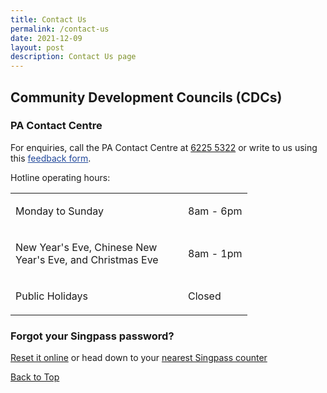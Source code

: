 ```yaml
---
title: Contact Us
permalink: /contact-us
date: 2021-12-09
layout: post
description: Contact Us page
---
```

## Community Development Councils (CDCs)
<span id="cdcv_page_top"></span>
### PA Contact Centre

For enquiries, call the PA Contact Centre at <a href="tel:6225 5322">6225 5322</a> or write to us using this <a href ="https://www.pa.gov.sg/feedback" style="color:#22499B"> feedback form</a>.

Hotline operating hours:

<table border="0" cellspacing="0" cellpadding="0">
<tbody>
<tr>
	<td><p style="width:260px !important;">Monday to Sunday</p></td>
	<td><p>8am - 6pm</p></td>
</tr>
	<td><p style="width:260px !important;">New Year's Eve, Chinese New Year's Eve, and Christmas Eve</p></td>
	<td><p>8am - 1pm</p></td>
	<tr>
	<td><p style="width:260px !important;">Public Holidays</p></td>
	<td><p>Closed</p></td>
</tr>
</tbody>
</table>



### Forgot your Singpass password?
<p><a href="http://www.singpass.gov.sg/singpass/onlineresetpassword/userdetail" target="_blank">Reset it online</a> or  head down to your <a href="http://www.singpass.gov.sg/singpass/common/counter"  target="_blank">nearest Singpass counter </a></p>


[Back to Top](#cdcv_page_top)
